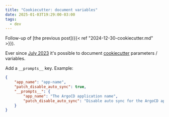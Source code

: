 ```yaml
---
title: "Cookiecutter: document variables"
date: 2025-01-03T19:29:00-03:00
tags:
  - dev
---
```


Follow-up of [the previous post]({{< ref "2024-12-30-cookiecutter.md" >}}).

Ever since [July 2023](https://github.com/cookiecutter/cookiecutter/pull/1881)
it's possible to document
[cookiecutter](https://github.com/cookiecutter/cookiecutter) parameters / variables.

Add a `__prompts__` key. Example:

```json
{
	"app_name": "app-name",
	"patch_disable_auto_sync": true,
	"__prompts__": {
		"app_name": "The ArgoCD application name",
		"patch_disable_auto_sync": "Disable auto sync for the ArgoCD application?"
	}
}
```

